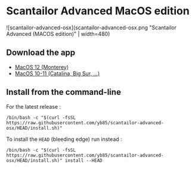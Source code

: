 # Scantailor Advanced MacOS edition
![scantailor-advanced-osx](scantailor-advanced-osx.png "Scantailor Advanced (MACOS edition)" | width=480)

## Download the app

- [MacOS 12 (Monterey)](Scantailor-Advanced-v1.0.18-20220508-macos12.dmg "MacOS 12 (Monterey)")
- [MacOS 10-11 (Catalina, Big Sur, ...)](Scantailor-Advanced-v1.0.18-20220508-macos12.dmg "MacOS 10-11 (Catalina, Big Sur, ...)")

## Install from the command-line

For the latest release :
```
/bin/bash -c "$(curl -fsSL https://raw.githubusercontent.com/yb85/scantailor-advanced-osx/HEAD/install.sh)"
```

To install the `HEAD` (bleeding edge) run instead :

```
/bin/bash -c "$(curl -fsSL https://raw.githubusercontent.com/yb85/scantailor-advanced-osx/HEAD/install.sh)" install --HEAD

```
